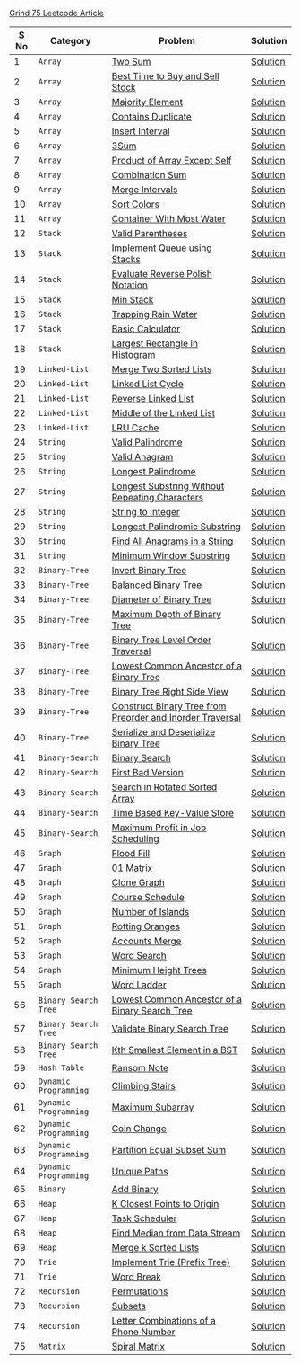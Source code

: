 [Grind 75 Leetcode Article](https://leetcode.com/discuss/general-discussion/5346886/Grind-75-Leetcode-Questions)

| **S No** | **Category**          | **Problem**                                                                                                                                           | **Solution**                                                                              |
| -------- | --------------------- | ----------------------------------------------------------------------------------------------------------------------------------------------------- | ----------------------------------------------------------------------------------------- |
| 1        | `Array`               | [Two Sum](https://leetcode.com/problems/two-sum/)                                                                                                     | [Solution](./Array/01_two_sum.ts)                                                         |
| 2        | `Array`               | [Best Time to Buy and Sell Stock](https://leetcode.com/problems/best-time-to-buy-and-sell-stock/)                                                     | [Solution](./Array/02_best_time_to_buy_and_sell_stock.ts)                                 |
| 3        | `Array`               | [Majority Element](https://leetcode.com/problems/majority-element/)                                                                                   | [Solution](./Array/03_majority_element.ts)                                                |
| 4        | `Array`               | [Contains Duplicate](https://leetcode.com/problems/contains-duplicate/)                                                                               | [Solution](./Array/04_contains_duplicate.ts)                                              |
| 5        | `Array`               | [Insert Interval](https://leetcode.com/problems/insert-interval/)                                                                                     | [Solution](./Array/05_insert_interval.ts)                                                 |
| 6        | `Array`               | [3Sum](https://leetcode.com/problems/3sum/)                                                                                                           | [Solution](./Array/06_3Sum.ts)                                                            |
| 7        | `Array`               | [Product of Array Except Self](https://leetcode.com/problems/product-of-array-except-self/)                                                           | [Solution](./Array/07_product_of_array_except_self.ts)                                    |
| 8        | `Array`               | [Combination Sum](https://leetcode.com/problems/combination-sum/)                                                                                     | [Solution](./Array/08_combination_sum.ts)                                                 |
| 9        | `Array`               | [Merge Intervals](https://leetcode.com/problems/merge-intervals/)                                                                                     | [Solution](./Array/09_merge_intervals.ts)                                                 |
| 10       | `Array`               | [Sort Colors](https://leetcode.com/problems/sort-colors/)                                                                                             | [Solution](./Array/10_sort_colors.ts)                                                     |
| 11       | `Array`               | [Container With Most Water](https://leetcode.com/problems/container-with-most-water/)                                                                 | [Solution](./Array/11_container_with_most_water.ts)                                       |
| 12       | `Stack`               | [Valid Parentheses](https://leetcode.com/problems/valid-parentheses/)                                                                                 | [Solution](./Stack/01_valid_parentheses.ts)                                               |
| 13       | `Stack`               | [Implement Queue using Stacks](https://leetcode.com/problems/implement-queue-using-stacks/)                                                           | [Solution](./Stack/02_implement_queue_using_stacks.ts)                                    |
| 14       | `Stack`               | [Evaluate Reverse Polish Notation](https://leetcode.com/problems/evaluate-reverse-polish-notation/)                                                   | [Solution](./Stack/03_evaluate_reverse_polish_notation.ts)                                |
| 15       | `Stack`               | [Min Stack](https://leetcode.com/problems/min-stack/)                                                                                                 | [Solution](./Stack/04_min_stack.ts)                                                       |
| 16       | `Stack`               | [Trapping Rain Water](https://leetcode.com/problems/trapping-rain-water/)                                                                             | [Solution](./Stack/05_trapping_rain_water.ts)                                             |
| 17       | `Stack`               | [Basic Calculator](https://leetcode.com/problems/basic-calculator/)                                                                                   | [Solution](./Stack/06_basic_calculator.ts)                                                |
| 18       | `Stack`               | [Largest Rectangle in Histogram](https://leetcode.com/problems/largest-rectangle-in-histogram/)                                                       | [Solution](./Stack/07_largest_rectangle_in_histogram.ts)                                  |
| 19       | `Linked-List`         | [Merge Two Sorted Lists](https://leetcode.com/problems/merge-two-sorted-lists/)                                                                       | [Solution](./Linked-List/01_merge_two_sorted_lists.ts)                                    |
| 20       | `Linked-List`         | [Linked List Cycle](https://leetcode.com/problems/linked-list-cycle/)                                                                                 | [Solution](./Linked-List/02_linked_list_cycle.ts)                                         |
| 21       | `Linked-List`         | [Reverse Linked List](https://leetcode.com/problems/reverse-linked-list/)                                                                             | [Solution](./Linked-List/03_reverse_linked_list.ts)                                       |
| 22       | `Linked-List`         | [Middle of the Linked List](https://leetcode.com/problems/middle-of-the-linked-list/)                                                                 | [Solution](./Linked-List/04_middle_of_the_linked_list.ts)                                 |
| 23       | `Linked-List`         | [LRU Cache](https://leetcode.com/problems/lru-cache/)                                                                                                 | [Solution](./Linked-List/05_lru_cache.ts)                                                 |
| 24       | `String`              | [Valid Palindrome](https://leetcode.com/problems/valid-palindrome/)                                                                                   | [Solution](./String/01_valid_palindrome.ts)                                               |
| 25       | `String`              | [Valid Anagram](https://leetcode.com/problems/valid-anagram/)                                                                                         | [Solution](./String/02_valid_anagram.ts)                                                  |
| 26       | `String`              | [Longest Palindrome](https://leetcode.com/problems/longest-palindrome/)                                                                               | [Solution](./String/03_longest_palindrome.ts)                                             |
| 27       | `String`              | [Longest Substring Without Repeating Characters](https://leetcode.com/problems/longest-substring-without-repeating-characters/)                       | [Solution](./String/04_longest_substring_without_repeating_character.ts)                  |
| 28       | `String`              | [String to Integer](https://leetcode.com/problems/string-to-integer-atoi/)                                                                            | [Solution](./String/05_string_to_integer.ts)                                              |
| 29       | `String`              | [Longest Palindromic Substring](https://leetcode.com/problems/longest-palindromic-substring/)                                                         | [Solution](./String/06_longest_palindromic_substring.ts)                                  |
| 30       | `String`              | [Find All Anagrams in a String](https://leetcode.com/problems/find-all-anagrams-in-a-string/)                                                         | [Solution](./String/07_find_all_anagrams_in_a_string.ts)                                  |
| 31       | `String`              | [Minimum Window Substring](https://leetcode.com/problems/minimum-window-substring/)                                                                   | [Solution](./String/08_minimum_window_substring.ts)                                       |
| 32       | `Binary-Tree`         | [Invert Binary Tree](https://leetcode.com/problems/invert-binary-tree/)                                                                               | [Solution](./Binary-Tree/01_invert_binary_tree.ts)                                        |
| 33       | `Binary-Tree`         | [Balanced Binary Tree](https://leetcode.com/problems/balanced-binary-tree/)                                                                           | [Solution](./Binary-Tree/02_balanced_binary_tree.ts)                                      |
| 34       | `Binary-Tree`         | [Diameter of Binary Tree](https://leetcode.com/problems/diameter-of-binary-tree/)                                                                     | [Solution](./Binary-Tree/03_diameter_of_binary_tree.ts)                                   |
| 35       | `Binary-Tree`         | [Maximum Depth of Binary Tree](https://leetcode.com/problems/maximum-depth-of-binary-tree/)                                                           | [Solution](./Binary-Tree/04_maximum_depth_of_binary_tree.ts)                              |
| 36       | `Binary-Tree`         | [Binary Tree Level Order Traversal](https://leetcode.com/problems/binary-tree-level-order-traversal/)                                                 | [Solution](./Binary-Tree/05_binary_tree_level_order_traversal.ts)                         |
| 37       | `Binary-Tree`         | [Lowest Common Ancestor of a Binary Tree](https://leetcode.com/problems/lowest-common-ancestor-of-a-binary-tree/)                                     | [Solution](./Binary-Tree/06_lowest_common_ancestor_of_a_binary_tree.ts)                   |
| 38       | `Binary-Tree`         | [Binary Tree Right Side View](https://leetcode.com/problems/binary-tree-right-side-view/)                                                             | [Solution](./Binary-Tree/07_binary_tree_right_side_view.ts)                               |
| 39       | `Binary-Tree`         | [Construct Binary Tree from Preorder and Inorder Traversal](https://leetcode.com/problems/construct-binary-tree-from-preorder-and-inorder-traversal/) | [Solution](./Binary-Tree/08_construct_binary_tree_from_preorder_and_inorder_traversal.ts) |
| 40       | `Binary-Tree`         | [Serialize and Deserialize Binary Tree](https://leetcode.com/problems/serialize-and-deserialize-binary-tree/)                                         | [Solution](./Binary-Tree/09_serialize_and_deserialize_binary_tree.ts)                     |
| 41       | `Binary-Search`       | [Binary Search](https://leetcode.com/problems/binary-search/)                                                                                         | [Solution](./Binary-Search/01_binary_search.ts)                                           |
| 42       | `Binary-Search`       | [First Bad Version](https://leetcode.com/problems/first-bad-version/)                                                                                 | [Solution](./Binary-Search/02_first_bad_version.ts)                                       |
| 43       | `Binary-Search`       | [Search in Rotated Sorted Array](https://leetcode.com/problems/search-in-rotated-sorted-array/)                                                       | [Solution](./Binary-Search/03_search_in_rotated_sorted_array.ts)                          |
| 44       | `Binary-Search`       | [Time Based Key-Value Store](https://leetcode.com/problems/time-based-key-value-store/)                                                               | [Solution](./Binary-Search/04_time_based_key_value_store.ts)                              |
| 45       | `Binary-Search`       | [Maximum Profit in Job Scheduling](https://leetcode.com/problems/maximum-profit-in-job-scheduling/)                                                   | [Solution](./Binary-Search/05_maximum_profit_in_job_scheduling.ts)                        |
| 46       | `Graph`               | [Flood Fill](https://leetcode.com/problems/flood-fill/)                                                                                               | [Solution](./Graph/01_flood_fill.ts)                                                      |
| 47       | `Graph`               | [01 Matrix](https://leetcode.com/problems/01-matrix/)                                                                                                 | [Solution](./Graph/02_01_matrix.ts)                                                       |
| 48       | `Graph`               | [Clone Graph](https://leetcode.com/problems/clone-graph/)                                                                                             | [Solution](./Graph/03_clone_graph.ts)                                                     |
| 49       | `Graph`               | [Course Schedule](https://leetcode.com/problems/course-schedule/)                                                                                     | [Solution](./Graph/04_course_schedule.ts)                                                 |
| 50       | `Graph`               | [Number of Islands](https://leetcode.com/problems/number-of-islands/)                                                                                 | [Solution](./Graph/05_number_of_islands.ts)                                               |
| 51       | `Graph`               | [Rotting Oranges](https://leetcode.com/problems/rotting-oranges/)                                                                                     | [Solution](./Graph/06_rotting_oranges.ts)                                                 |
| 52       | `Graph`               | [Accounts Merge](https://leetcode.com/problems/accounts-merge/)                                                                                       | [Solution](./Graph/07_accounts_merge.ts)                                                  |
| 53       | `Graph`               | [Word Search](https://leetcode.com/problems/word-search/)                                                                                             | [Solution](./Graph/08_word_search.ts)                                                     |
| 54       | `Graph`               | [Minimum Height Trees](https://leetcode.com/problems/minimum-height-trees/)                                                                           | [Solution](./Graph/09_minimum_height_trees.ts)                                            |
| 55       | `Graph`               | [Word Ladder](https://leetcode.com/problems/word-ladder/)                                                                                             | [Solution](./Graph/10_word_ladder.ts)                                                     |
| 56       | `Binary Search Tree`  | [Lowest Common Ancestor of a Binary Search Tree](https://leetcode.com/problems/lowest-common-ancestor-of-a-binary-search-tree/)                       | [Solution](./Binary-Search-Tree/01_lowest_common_ancestor_of_binary_tree.ts)              |
| 57       | `Binary Search Tree`  | [Validate Binary Search Tree](https://leetcode.com/problems/validate-binary-search-tree/)                                                             | [Solution](./Binary-Search-Tree/02_validate_binary_search_tree.ts)                        |
| 58       | `Binary Search Tree`  | [Kth Smallest Element in a BST](https://leetcode.com/problems/kth-smallest-element-in-a-bst/)                                                         | [Solution](./Binary-Search-Tree/03_kTh_smallest_in_bst.ts)                                |
| 59       | `Hash Table`          | [Ransom Note](https://leetcode.com/problems/ransom-note/)                                                                                             | [Solution](./Hash-Table/01_ransom_note.ts)                                                |
| 60       | `Dynamic Programming` | [Climbing Stairs](https://leetcode.com/problems/climbing-stairs/)                                                                                     | [Solution](./Dynamic-Programming/01_climbing_stairs.ts)                                   |
| 61       | `Dynamic Programming` | [Maximum Subarray](https://leetcode.com/problems/maximum-subarray/)                                                                                   | [Solution](./Dynamic-Programming/02_maximum_subarray.ts)                                  |
| 62       | `Dynamic Programming` | [Coin Change](https://leetcode.com/problems/coin-change/)                                                                                             | [Solution](./Dynamic-Programming/03_coin_change.ts)                                       |
| 63       | `Dynamic Programming` | [Partition Equal Subset Sum](https://leetcode.com/problems/partition-equal-subset-sum/)                                                               | [Solution](./Dynamic-Programming/04_partition_equal_subset_sum.ts)                        |
| 64       | `Dynamic Programming` | [Unique Paths](https://leetcode.com/problems/unique-paths/)                                                                                           | [Solution](./Dynamic-Programming/05_unique_paths.ts)                                      |
| 65       | `Binary`              | [Add Binary](https://leetcode.com/problems/add-binary/)                                                                                               | [Solution](./Binary/01_add_binary.ts)                                                     |
| 66       | `Heap`                | [K Closest Points to Origin](https://leetcode.com/problems/k-closest-points-to-origin/)                                                               | [Solution](./Heap/01_k_closest_points_to_origin.ts)                                       |
| 67       | `Heap`                | [Task Scheduler](https://leetcode.com/problems/task-scheduler/)                                                                                       | [Solution](./Heap/02_task_scheduler.ts)                                                   |
| 68       | `Heap`                | [Find Median from Data Stream](https://leetcode.com/problems/find-median-from-data-stream/)                                                           | [Solution](./Heap/03_find_median_from_data_stream.ts)                                     |
| 69       | `Heap`                | [Merge k Sorted Lists](https://leetcode.com/problems/merge-k-sorted-lists/)                                                                           | [Solution](./Heap/04_merge_k_sorted_lists.ts)                                             |
| 70       | `Trie`                | [Implement Trie (Prefix Tree)](https://leetcode.com/problems/implement-trie-prefix-tree/)                                                             | [Solution](./Trie/01_implement_trie_prefix_tree.ts)                                       |
| 71       | `Trie`                | [Word Break](https://leetcode.com/problems/word-break/)                                                                                               | [Solution](./Trie/02_word_break.ts)                                                       |
| 72       | `Recursion`           | [Permutations](https://leetcode.com/problems/permutations/)                                                                                           | [Solution](./Recursion/01_permutations.ts)                                                |
| 73       | `Recursion`           | [Subsets](https://leetcode.com/problems/subsets/)                                                                                                     | [Solution](./Recursion/02_subsets.ts)                                                     |
| 74       | `Recursion`           | [Letter Combinations of a Phone Number](https://leetcode.com/problems/letter-combinations-of-a-phone-number/)                                         | [Solution](./Recursion/03_letter_combinations_of_a_phone_number.ts)                       |
| 75       | `Matrix`              | [Spiral Matrix](https://leetcode.com/problems/spiral-matrix/)                                                                                         | [Solution](./Matrix/01_spiral_matrix.ts)                                                  |
